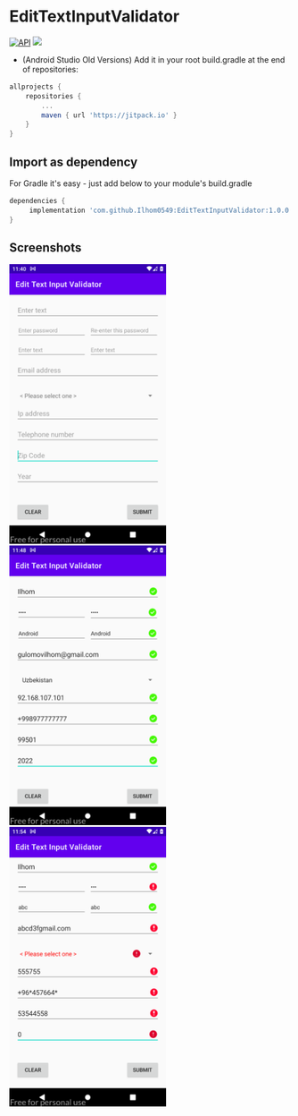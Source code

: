 # EditTextInputValidator

[![API](https://img.shields.io/badge/API-21%2B-brightgreen.svg?style=flat)](https://android-arsenal.com/api?level=21)
[![](https://jitpack.io/v/Ilhom0549/EditTextInputValidator.svg)](https://jitpack.io/#Ilhom0549/EditTextInputValidator)


* (Android Studio Old Versions) Add it in your root build.gradle at the end of repositories:
```gradle
allprojects {
    repositories {
        ...
        maven { url 'https://jitpack.io' }
    }
}
```

## Import as dependency

For Gradle it's easy - just add below to your module's build.gradle 
```gradle
dependencies {
     implementation 'com.github.Ilhom0549:EditTextInputValidator:1.0.0'
}
```

## Screenshots

<a href="https://github.com/Ilhom0549/EditTextInputValidator/blob/master/resource/images/first.png" target="_blank"><img src="https://github.com/Ilhom0549/EditTextInputValidator/blob/master/resource/images/first.png" height="500"></a>
<a href="https://github.com/Ilhom0549/EditTextInputValidator/blob/master/resource/images/first.png" target="_blank"><img src="https://github.com/Ilhom0549/EditTextInputValidator/blob/master/resource/images/success_img.png" height="500"></a>
<a href="https://github.com/Ilhom0549/EditTextInputValidator/blob/master/resource/images/first.png" target="_blank"><img src="https://github.com/Ilhom0549/EditTextInputValidator/blob/master/resource/images/error_img.png" height="500"></a>
